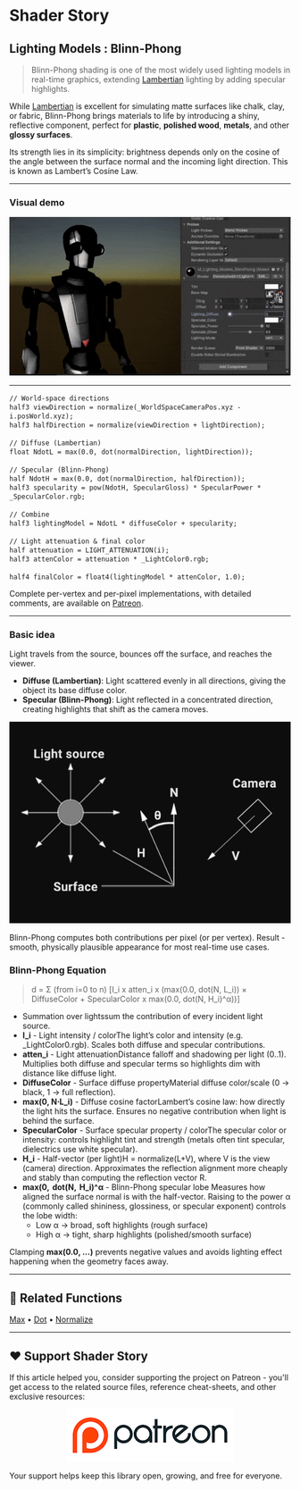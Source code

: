 # Shader Story

## Lighting Models : Blinn-Phong

> Blinn-Phong shading is one of the most widely used lighting models in real-time graphics, extending [Lambertian](https://github.com/DeGGeD/ShaderStory/blob/main/Chapters/Lighting/Models/Lambertian.md) lighting by adding specular highlights.

While [Lambertian](https://github.com/DeGGeD/ShaderStory/blob/main/Chapters/Lighting/Models/Lambertian.md) is excellent for simulating matte surfaces like chalk, clay, or fabric, Blinn-Phong brings materials to life by introducing a shiny, reflective component, perfect for **plastic**, **polished wood**, **metals**, and other **glossy surfaces**.

Its strength lies in its simplicity: brightness depends only on the cosine of the angle between the surface normal and the incoming light direction. This is known as Lambert’s Cosine Law.

---

### Visual demo

<p align="center">
<img src="https://github.com/DeGGeD/ShaderStory/blob/main/Resources/Images/Chapters/Lighting/Models/BlinnPhong/DA_Lighting_Models_BlinnPhong_Demo_01.gif" alt="Shader Story: Lighting Models - Blinn-Phong" title="Shader Story: Lighting Models - Blinn-Phong">
</p>

---

```hlsl
// World-space directions
half3 viewDirection = normalize(_WorldSpaceCameraPos.xyz - i.posWorld.xyz);
half3 halfDirection = normalize(viewDirection + lightDirection);

// Diffuse (Lambertian)
float NdotL = max(0.0, dot(normalDirection, lightDirection));

// Specular (Blinn-Phong)
half NdotH = max(0.0, dot(normalDirection, halfDirection));
half3 specularity = pow(NdotH, SpecularGloss) * SpecularPower * _SpecularColor.rgb;

// Combine
half3 lightingModel = NdotL * diffuseColor + specularity;

// Light attenuation & final color
half attenuation = LIGHT_ATTENUATION(i);
half3 attenColor = attenuation * _LightColor0.rgb;

half4 finalColor = float4(lightingModel * attenColor, 1.0);

```

Complete per-vertex and per-pixel implementations, with detailed comments, are available on [Patreon](https://www.patreon.com/posts/shader-story-139391233).

---

### Basic idea

Light travels from the source, bounces off the surface, and reaches the viewer.
- **Diffuse (Lambertian)**: Light scattered evenly in all directions, giving the object its base diffuse color.
- **Specular (Blinn-Phong)**: Light reflected in a concentrated direction, creating highlights that shift as the camera moves.

<p align="center">
<img src="https://github.com/DeGGeD/ShaderStory/blob/main/Resources/Images/Chapters/Lighting/Models/BlinnPhong/DA_Lighting_Models_BlinnPhong_BasicIdea.png" alt="Shader Story: Lighting Models - Blinn-Phong. Basic Idea" title="Shader Story: Lighting Models - Blinn-Phong. Basic Idea">
</p>

Blinn-Phong computes both contributions per pixel (or per vertex). Result - smooth, physically plausible appearance for most real-time use cases.

### Blinn-Phong Equation

>d = Σ (from i=0 to n) [I_i x atten_i x (max(0.0, dot(N, L_i))​​ × DiffuseColor + SpecularColor x max(0.0, dot(N, H_i)^α))]

- Summation over lightssum the contribution of every incident light source.
- **I_i**​ - Light intensity / colorThe light’s color and intensity (e.g. _LightColor0.rgb). Scales both diffuse and specular contributions.
- **atten_i**​ - Light attenuationDistance falloff and shadowing per light (0..1). Multiplies both diffuse and specular terms so highlights dim with distance like diffuse light.
- **DiffuseColor**​ - Surface diffuse propertyMaterial diffuse color/scale (0 → black, 1 → full reflection).
- **max(0, N⋅L_i​)** - Diffuse cosine factorLambert’s cosine law: how directly the light hits the surface. Ensures no negative contribution when light is behind the surface.
- **SpecularColor**​ - Surface specular property / colorThe specular color or intensity: controls highlight tint and strength (metals often tint specular, dielectrics use white specular).
- **H_i**​ - Half-vector (per light)H = normalize(L+V), where V is the view (camera) direction. Approximates the reflection alignment more cheaply and stably than computing the reflection vector R.
- **max⁡(0,  dot(N, ⁣ ⁣H_i)^α** - Blinn-Phong specular lobe
Measures how aligned the surface normal is with the half-vector. Raising to the power α (commonly called shininess, glossiness, or specular exponent) controls the lobe width:
  - Low α → broad, soft highlights (rough surface)
  - High α → tight, sharp highlights (polished/smooth surface)

Clamping **max(0.0, ...)** prevents negative values and avoids lighting effect happening when the geometry faces away.

---

## 🔗 Related Functions

[Max](https://github.com/DeGGeD/ShaderStory/blob/main/Chapters/CommonFunctions/MinMax.md) • [Dot](https://github.com/DeGGeD/ShaderStory/blob/main/Chapters/CommonFunctions/Dot.md) • [Normalize](https://github.com/DeGGeD/ShaderStory/blob/main/Chapters/CommonFunctions/Normalize.md)

---

## ❤️ Support Shader Story

If this article helped you, consider supporting the project on Patreon - you'll get access to the related source files, reference cheat-sheets, and other exclusive resources:

<p align="center">
  <a href="https://www.patreon.com/decompiled_art" target="_blank">
    <img src="https://github.com/DeGGeD/ShaderStory/blob/main/Resources/Images/Github/ShaderStory_Github_Patreon.jpg" alt="DecompiledArt on Patreon">
  </a>
</p>

Your support helps keep this library open, growing, and free for everyone.
